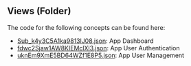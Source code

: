 ## Views \(Folder\)

The code for the following concepts can be found here: 

- [Sub\_k4y3C5A1ka9813lJ08.json](Sub_k4y3C5A1ka9813lJ08.json): App Dashboard
- [fdwc2Sjaw1AW8KIEMclXl3.json](fdwc2Sjaw1AW8KIEMclXl3.json): App User Authentication
- [uknEm9XmE5BD64WZf1E8P5.json](uknEm9XmE5BD64WZf1E8P5.json): App User Management
